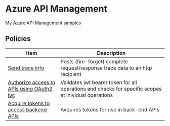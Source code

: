 # Azure API Management 
My Azure API Management samples

## Policies

| Item | Description |
|---|---|
| [Send trace info](https://github.com/mrochon/apim/blob/main/policies/SendTrace.xml) | Posts (fire-forget) complete request/response trace data to an http recipient |
| [Authorize access to APIs using OAuth2 jwt](https://github.com/mrochon/apim/blob/main/policies/Authorization-Jwt) | Validates jwt bearer token for all operations and checks for specific scopes at inividual operations |
| [Acquire tokens to access backend APIs](https://github.com/mrochon/apim/blob/main/policies/Authorize2Backend) | Avquires tokens for use in back-end APIs |
